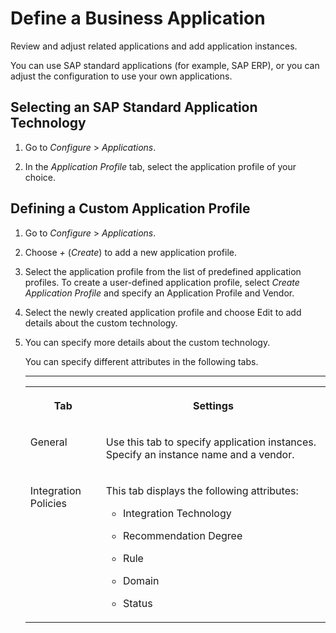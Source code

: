 <!-- loio0da1b1e05d4a4e769c4c2eaa7f482d79 -->

# Define a Business Application

Review and adjust related applications and add application instances.

You can use SAP standard applications \(for example, SAP ERP\), or you can adjust the configuration to use your own applications.



<a name="loio0da1b1e05d4a4e769c4c2eaa7f482d79__section_o2q_blc_nsb"/>

## Selecting an SAP Standard Application Technology

1.  Go to *Configure* \> *Applications*.

2.  In the *Application Profile* tab, select the application profile of your choice.




<a name="loio0da1b1e05d4a4e769c4c2eaa7f482d79__section_syc_zkc_nsb"/>

## Defining a Custom Application Profile

1.  Go to *Configure* \> *Applications*.

2.  Choose *\+* \(*Create*\) to add a new application profile.

3.  Select the application profile from the list of predefined application profiles. To create a user-defined application profile, select *Create Application Profile* and specify an Application Profile and Vendor.

4.  Select the newly created application profile and choose Edit to add details about the custom technology.

5.  You can specify more details about the custom technology.

    You can specify different attributes in the following tabs.

    ****


    <table>
    <tr>
    <th valign="top">

    Tab


    
    </th>
    <th valign="top">

    Settings


    
    </th>
    </tr>
    <tr>
    <td valign="top">

    General


    
    </td>
    <td valign="top">

    Use this tab to specify application instances. Specify an instance name and a vendor.


    
    </td>
    </tr>
    <tr>
    <td valign="top">

    Integration Policies


    
    </td>
    <td valign="top">

    This tab displays the following attributes:

    -   Integration Technology

    -   Recommendation Degree

    -   Rule

    -   Domain

    -   Status



    
    </td>
    </tr>
    </table>
    

